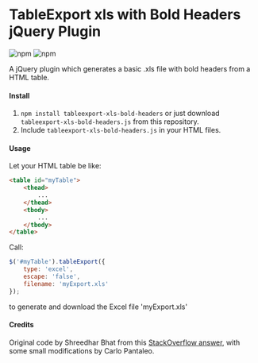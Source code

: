 # TableExport xls with Bold Headers jQuery Plugin
![npm](https://img.shields.io/npm/v/tableexport-xls-bold-headers.svg)
![npm](https://img.shields.io/npm/dt/tableexport-xls-bold-headers.svg)

A jQuery plugin which generates a basic .xls file with bold headers from a HTML table.

#### Install
1. `npm install tableexport-xls-bold-headers`  or just download `tableexport-xls-bold-headers.js` from this repository.
2. Include `tableexport-xls-bold-headers.js` in your HTML files.

#### Usage
Let your HTML table be like:
```HTML
<table id="myTable">
    <thead>
        ...
    </thead>
    <tbody>
        ...
    </tbody>
</table>
```

Call:
```javascript
$('#myTable').tableExport({
    type: 'excel',
    escape: 'false',
    filename: 'myExport.xls'
});
```
to generate and download the Excel file 'myExport.xls'

#### Credits
Original code by Shreedhar Bhat from this [StackOverflow answer](https://stackoverflow.com/a/44255259), with some small
modifications by Carlo Pantaleo.
